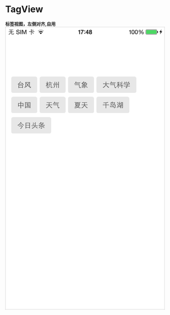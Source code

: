 # TagView
**标签视图，左侧对齐,自用**
![](https://raw.githubusercontent.com/misslove1015/DemoPictures/master/MSTagView.png)
